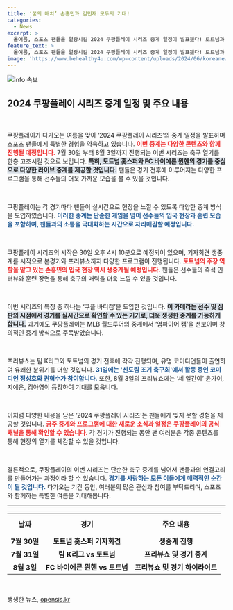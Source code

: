 ```yaml
---
title: ‘꿈의 매치’ 손흥민과 김민재 모두의 기대!
categories:
  - News
excerpt: >
  올여름, 스포츠 팬들을 열광시킬 2024 쿠팡플레이 시리즈 중계 일정이 발표됐다! 토트넘과 FC 바이에른 뮌헨의 화려한 선수들과 함께 생생한 현장을 실시간으로 만나보세요.
feature_text: >
  올여름, 스포츠 팬들을 열광시킬 2024 쿠팡플레이 시리즈 중계 일정이 발표됐다! 토트넘과 FC 바이에른 뮌헨의 화려한 선수들과 함께 생생한 현장을 실시간으로 만나보세요.
image: 'https://www.behealthy4u.com/wp-content/uploads/2024/06/koreanews.jpg'
---
```


<p><img src="https://www.behealthy4u.com/wp-content/uploads/2024/06/koreanews.jpg" alt="info 속보" /></p>

<h2 data-ke-size="size26">2024 쿠팡플레이 시리즈 중계 일정 및 주요 내용</h2>

<p data-ke-size="size16">&nbsp;</p>

<p>쿠팡플레이가 다가오는 여름을 맞아 ‘2024 쿠팡플레이 시리즈’의 중계 일정을 발표하며 스포츠 팬들에게 특별한 경험을 약속하고 있습니다. <b><span style="color: #ee2323;">이번 중계는 다양한 콘텐츠와 함께 진행될 예정입니다.</span></b> 7월 30일 부터 8월 3일까지 진행되는 이번 시리즈는 축구 열기를 한층 고조시킬 것으로 보입니다. <b><span style="background-color: #21538527;">특히, 토트넘 홋스퍼와 FC 바이에른 뮌헨의 경기를 중심으로 다양한 라이브 중계를 제공할 것입니다.</span></b> 팬들은 경기 전후에 이루어지는 다양한 프로그램을 통해 선수들의 더욱 가까운 모습을 볼 수 있을 것입니다. </p>

<p data-ke-size="size16">&nbsp;</p>

<p>쿠팡플레이는 각 경기마다 팬들이 실시간으로 현장을 느낄 수 있도록 다양한 중계 방식을 도입하였습니다. <b><span style="color: #1a5490;">이러한 중계는 단순한 게임을 넘어 선수들의 입국 현장과 훈련 모습을 포함하여, 팬들과의 소통을 극대화하는 시간으로 자리매김할 예정입니다.</span></b></p>

<p data-ke-size="size16">&nbsp;</p>

<p>쿠팡플레이 시리즈의 시작은 30일 오후 4시 10분으로 예정되어 있으며, 기자회견 생중계를 시작으로 본경기와 프리뷰쇼까지 다양한 프로그램이 진행됩니다. <b><span style="color: #ee2323;">토트넘의 주장 역할을 맡고 있는 손흥민의 입국 현장 역시 생중계될 예정입니다.</span></b> 팬들은 선수들의 즉석 인터뷰와 훈련 장면을 통해 축구의 매력을 더욱 느낄 수 있을 것입니다.</p>

<p data-ke-size="size16">&nbsp;</p>

<p>이번 시리즈의 특징 중 하나는 ‘쿠플 바디캠’을 도입한 것입니다. <b><span style="background-color: #21538527;">이 카메라는 선수 및 심판의 시점에서 경기를 실시간으로 확인할 수 있는 기기로, 더욱 생생한 중계를 가능하게 합니다.</span></b> 과거에도 쿠팡플레이는 MLB 월드투어의 중계에서 ‘엄파이어 캠’을 선보이며 창의적인 중계 방식으로 주목받았습니다.</p>

<p data-ke-size="size16">&nbsp;</p>

<p>프리뷰쇼는 팀 K리그와 토트넘의 경기 전후에 각각 진행되며, 유명 코미디언들이 출연하여 유쾌한 분위기를 더할 것입니다. <b><span style="color: #1a5490;">31일에는 '신도림 조기 축구회'에서 활동 중인 코미디언 정성호와 권혁수가 참여합니다.</span></b>  또한, 8월 3일의 프리뷰쇼에는 ‘세 얼간이’ 윤가이, 지예은, 김아영이 등장하여 기대를 모읍니다.</p>

<p data-ke-size="size16">&nbsp;</p>

<p>이처럼 다양한 내용을 담은 ‘2024 쿠팡플레이 시리즈’는 팬들에게 잊지 못할 경험을 제공할 것입니다. <b><span style="color: #ee2323;">금주 중계와 프로그램에 대한 새로운 소식과 일정은 쿠팡플레이의 공식 채널을 통해 확인할 수 있습니다.</span></b> 각 경기가 진행되는 동안 팬 여러분은 각종 콘텐츠를 통해 현장의 열기를 체감할 수 있을 것입니다.</p>

<p data-ke-size="size16">&nbsp;</p>

<p>결론적으로, 쿠팡플레이의 이번 시리즈는 단순한 축구 중계를 넘어서 팬들과의 연결고리를 만들어가는 과정이라 할 수 있습니다. <b><span style="color: #1a5490;">경기를 사랑하는 모든 이들에게 매력적인 순간이 될 것입니다.</span></b> 다가오는 기간 동안, 여러분의 많은 관심과 참여를 부탁드리며, 스포츠와 함께하는 특별한 여름을 기대해봅니다. </p>

<hr>

<table style="border-collapse: collapse; width: 100%;">
  <tr>
    <th style="text-align: center; height: 50px;"><b>날짜</b></th>
    <th style="text-align: center; height: 50px;"><b>경기</b></th>
    <th style="text-align: center; height: 50px;"><b>주요 내용</b></th>
  </tr>
  <tr>
    <td style="text-align: center; height: 17px;"><b>7월 30일</b></td>
    <td style="text-align: center; height: 17px;"><b>토트넘 홋스퍼 기자회견</b></td>
    <td style="text-align: center; height: 17px;"><b>생중계 진행</b></td>
  </tr>
  <tr>
    <td style="text-align: center; height: 17px;"><b>7월 31일</b></td>
    <td style="text-align: center; height: 17px;"><b>팀 K리그 vs 토트넘</b></td>
    <td style="text-align: center; height: 17px;"><b>프리뷰쇼 및 경기 중계</b></td>
  </tr>
  <tr>
    <td style="text-align: center; height: 17px;"><b>8월 3일</b></td>
    <td style="text-align: center; height: 17px;"><b>FC 바이에른 뮌헨 vs 토트넘</b></td>
    <td style="text-align: center; height: 17px;"><b>프리뷰쇼 및 경기 하이라이트</b></td>
  </tr>
</table>

<p data-ke-size="size16">&nbsp;</p>
생생한 뉴스, <a href="https://opensis.kr" rel="dofollow">opensis.kr</a>


